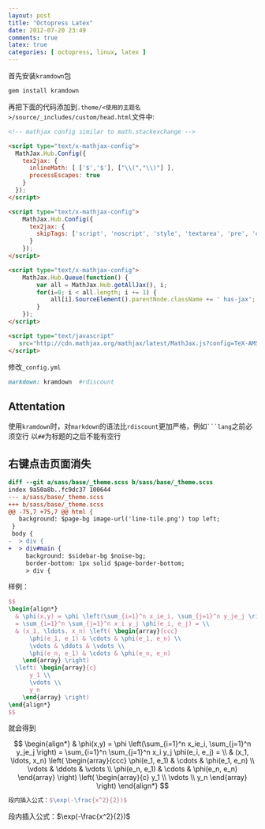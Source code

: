 ```yaml
---
layout: post
title: "Octopress Latex"
date: 2012-07-20 23:49
comments: true
latex: true
categories: [ octopress, linux, latex ]
---
```


首先安装`kramdown`包

``` ruby
gem install kramdown
```
再把下面的代码添加到`.theme/<使用的主题名>/source/_includes/custom/head.html`文件中:

``` html 
<!-- mathjax config similar to math.stackexchange -->

<script type="text/x-mathjax-config">
  MathJax.Hub.Config({
    tex2jax: {
      inlineMath: [ ['$','$'], ["\\(","\\)"] ],
      processEscapes: true
    }
  });
</script>

<script type="text/x-mathjax-config">
    MathJax.Hub.Config({
      tex2jax: {
        skipTags: ['script', 'noscript', 'style', 'textarea', 'pre', 'code']
      }
    });
</script>

<script type="text/x-mathjax-config">
    MathJax.Hub.Queue(function() {
        var all = MathJax.Hub.getAllJax(), i;
        for(i=0; i < all.length; i += 1) {
            all[i].SourceElement().parentNode.className += ' has-jax';
        }
    });
</script>

<script type="text/javascript"
   src="http://cdn.mathjax.org/mathjax/latest/MathJax.js?config=TeX-AMS-MML_HTMLorMML">
</script>
```
修改`_config.yml`

``` ruby
markdown: kramdown  #rdiscount
```

## Attentation ##
使用`kramdown`时，对`markdown`的语法比`rdiscount`更加严格，例如<code>```lang</code>之前必须空行
以`##`为标题的之后不能有空行

## 右键点击页面消失 ##
``` diff fix for right-click
diff --git a/sass/base/_theme.scss b/sass/base/_theme.scss
index 9a50a8b..fc9dc37 100644
--- a/sass/base/_theme.scss
+++ b/sass/base/_theme.scss
@@ -75,7 +75,7 @@ html {
   background: $page-bg image-url('line-tile.png') top left;
 }
 body {
-  > div {
+  > div#main {
     background: $sidebar-bg $noise-bg;
     border-bottom: 1px solid $page-border-bottom;
     > div {

```
样例：

``` tex 
$$
\begin{align*}
  & \phi(x,y) = \phi \left(\sum_{i=1}^n x_ie_i, \sum_{j=1}^n y_je_j \right)
  = \sum_{i=1}^n \sum_{j=1}^n x_i y_j \phi(e_i, e_j) = \\
  & (x_1, \ldots, x_n) \left( \begin{array}{ccc}
      \phi(e_1, e_1) & \cdots & \phi(e_1, e_n) \\
      \vdots & \ddots & \vdots \\
      \phi(e_n, e_1) & \cdots & \phi(e_n, e_n)
    \end{array} \right)
  \left( \begin{array}{c}
      y_1 \\
      \vdots \\
      y_n
    \end{array} \right)
\end{align*}
$$
```
就会得到

$$
\begin{align*}
  & \phi(x,y) = \phi \left(\sum_{i=1}^n x_ie_i, \sum_{j=1}^n y_je_j \right)
  = \sum_{i=1}^n \sum_{j=1}^n x_i y_j \phi(e_i, e_j) = \\
  & (x_1, \ldots, x_n) \left( \begin{array}{ccc}
      \phi(e_1, e_1) & \cdots & \phi(e_1, e_n) \\
      \vdots & \ddots & \vdots \\
      \phi(e_n, e_1) & \cdots & \phi(e_n, e_n)
    \end{array} \right)
  \left( \begin{array}{c}
      y_1 \\
      \vdots \\
      y_n
    \end{array} \right)
\end{align*}
$$

``` tex
段内插入公式：$\exp(-\frac{x^2}{2})$
```
段内插入公式：$\exp(-\frac{x^2}{2})$
<!-- more -->
